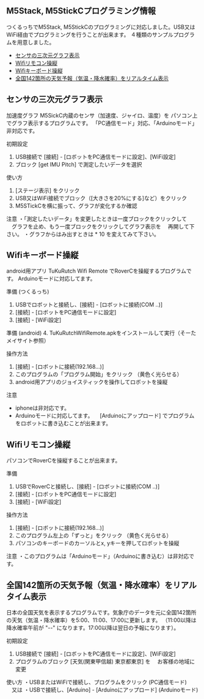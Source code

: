 ## M5Stack, M5StickCプログラミング情報
つくるっちでM5Stack, M5StickCのプログラミングに対応しました。USB又はWiFi経由でプログラミングを行うことが出来ます。
４種類のサンプルプログラムを用意しました。
- [センサの三次元グラフ表示](#ses1)
- [Wifiリモコン操縦](#ses2)
- [Wifiキーボード操縦](#ses3)
- [全国142箇所の天気予報（気温・降水確率）をリアルタイム表示](#ses4)

## センサの三次元グラフ表示<a name="ses1"></a>
加速度グラフ
M5SickC内蔵のセンサ（加速度、ジャイロ、温度）を
パソコン上でグラフ表示するプログラムです。
「PC通信モード」対応、「Arduinoモード」非対応です。

初期設定
1. USB接続で [接続] - [ロボットをPC通信モードに設定]、[WiFi設定]
2. ブロック [get IMU Pitch] で測定したいデータを選択

使い方
1. [ステージ表示] をクリック
2. USB又はWiFi接続でブロック（[大きさを20%にする]など）をクリック
3. M5STickCを横に振って、グラフが変化するか確認

注意
・「測定したいデータ」を変更したときは一度ブロックをクリックして
　グラフを止め、もう一度ブロックをクリックしてグラフ表示を
　再開して下さい。
・グラフからはみ出すときは * 10 を変えてみて下さい。


## Wifiキーボード操縦<a name="ses2"></a>
android用アプリ TuKuRutch Wifi Remote でRoverCを操縦するプログラムです。
Arduinoモードに対応してます。

準備 (つくるっち)
1. USBでロボットと接続し、[接続] - [ロボットに接続(COM ..)]
2. [接続] - [ロボットをPC通信モードに設定]
3. [接続] - [WiFi設定]

準備 (android)
4. TuKuRutchWifiRemote.apkをインストールして実行（そーたメイサイト参照）

操作方法
1. [接続] - [ロボットに接続(192.168...)]
2. このプログラムの「プログラム開始」をクリック （黄色く光らせる）
3. android用アプリのジョイスティックを操作してロボットを操縦

注意
- iphoneは非対応です。
- Arduinoモードに対応してます。
　[Arduinoにアップロード] でプログラムをロボットに書き込むことが出来ます。
 
## Wifiリモコン操縦<a name="ses3"></a>
パソコンでRoverCを操縦することが出来ます。

準備
1. USBでRoverCと接続し、[接続] - [ロボットに接続(COM ..)]
2. [接続] - [ロボットをPC通信モードに設定]
3. [接続] - [WiFi設定]

操作方法
1. [接続] - [ロボットに接続(192.168...)]
2. このプログラム左上の「ずっと」をクリック （黄色く光らせる）
3. パソコンのキーボードのカーソルとx, yキーを押してロボットを操縦

注意
・このプログラムは「Arduinoモード」（Arduinoに書き込む）は非対応です。

## 全国142箇所の天気予報（気温・降水確率）をリアルタイム表示<a name="ses4"></a>
日本の全国天気を表示するプログラムです。気象庁のデータを元に全国142箇所の天気（気温・降水確率）を5:00、11:00、17:00に更新します。
（11:00以降は降水確率午前が "--" になります。17:00以降は翌日の予報になります）。

初期設定
1. USB接続で [接続] - [ロボットをPC通信モードに設定]、[WiFi設定]
2. プログラムのブロック [天気(関東甲信越) 東京都東京] を
　お客様の地域に変更

使い方
・USBまたはWiFiで接続し、プログラムをクリック (PC通信モード)
　又は
・USBで接続し、[Arduino] - [Arduinoにアップロード] (Arduinoモード)
